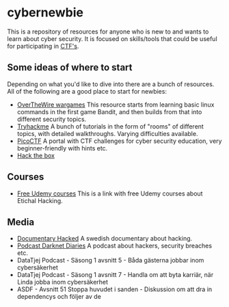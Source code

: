 # cybernewbie

This is a repository of resources for anyone who is new to and wants to learn about cyber security. It is focused on skills/tools that could be useful for participating in [CTF's](https://en.wikipedia.org/wiki/Capture_the_flag_(cybersecurity)).


## Some ideas of where to start

Depending on what you'd like to dive into there are a bunch of resources. All of the following are a good place to start for newbies: 

* [OverTheWire wargames](https://overthewire.org/wargames/) This resource starts from learning basic linux commands in the first game Bandit, and then builds from that into different security topics.
* [Tryhackme](https://tryhackme.com/) A bunch of tutorials in the form of "rooms" of different topics, with detailed walkthroughs. Varying difficulties available. 
* [PicoCTF](https://picoctf.org/) A portal with CTF challenges for cyber security education, very beginner-friendly with hints etc.
* [Hack the box](https://www.hackthebox.com/) 


## Courses
 * [Free Udemy courses](https://www.udemy.com/topic/ethical-hacking/free/) This is a link with free Udemy courses about Etichal Hacking.

## Media
* [Documentary Hacked](https://www.svtplay.se/hackad) A swedish documentary about hacking.
* [Podcast Darknet Diaries](https://darknetdiaries.com/) A podcast about hackers, security breaches etc. 
* DataTjej Podcast - Säsong 1 avsnitt 5 - Båda gästerna jobbar inom cybersäkerhet
* DataTjej Podcast - Säsong 1 avsnitt 7 - Handla om att byta karriär, när Linda jobba inom cybersäkerhet
* ASDF - Avsnitt 51 Stoppa huvudet i sanden - Diskussion om att dra in dependencys och följer av de


